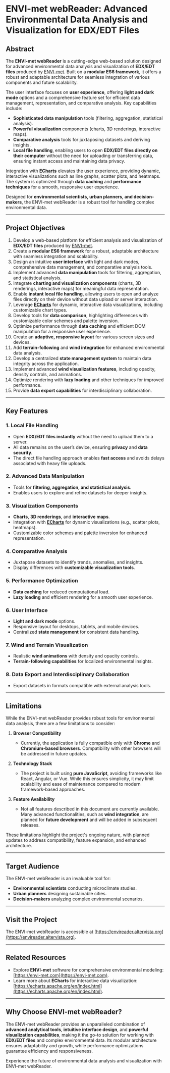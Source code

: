 # ENVI-met webReader: Advanced Environmental Data Analysis and Visualization for EDX/EDT Files

## Abstract

The **ENVI-met webReader** is a cutting-edge web-based solution designed for advanced environmental data analysis and visualization of **EDX/EDT files** produced by [ENVI-met](https://envi-met.com). Built on a **modular ES6 framework**, it offers a robust and adaptable architecture for seamless integration of various components and future scalability.

The user interface focuses on **user experience**, offering **light and dark mode** options and a comprehensive feature set for efficient data management, representation, and comparative analysis. Key capabilities include:

- **Sophisticated data manipulation** tools (filtering, aggregation, statistical analysis).
- **Powerful visualization** components (charts, 3D renderings, interactive maps).
- **Comparative analysis** tools for juxtaposing datasets and deriving insights.
- **Local file handling**, enabling users to open **EDX/EDT files directly on their computer** without the need for uploading or transferring data, ensuring instant access and maintaining data privacy.

Integration with [**ECharts**](https://echarts.apache.org/en/index.html) elevates the user experience, providing dynamic, interactive visualizations such as line graphs, scatter plots, and heatmaps. The system is optimized through **data caching** and **performance techniques** for a smooth, responsive user experience.

Designed for **environmental scientists, urban planners, and decision-makers**, the ENVI-met webReader is a robust tool for handling complex environmental data.

---

## Project Objectives

1. Develop a web-based platform for efficient analysis and visualization of **EDX/EDT files** produced by [ENVI-met](https://envi-met.com).
2. Create a **modular ES6 framework** for a robust, adaptable architecture with seamless integration and scalability.
3. Design an intuitive **user interface** with light and dark modes, comprehensive data management, and comparative analysis tools.
4. Implement advanced **data manipulation** tools for filtering, aggregation, and statistical analysis.
5. Integrate **charting and visualization components** (charts, 3D renderings, interactive maps) for meaningful data representation.
6. Enable **instant local file handling**, allowing users to open and analyze files directly on their device without data upload or server interaction.
7. Leverage [**ECharts**](https://echarts.apache.org/en/index.html) for dynamic, interactive data visualizations, including customizable chart types.
8. Develop tools for **data comparison**, highlighting differences with customizable color schemes and palette inversion.
9. Optimize performance through **data caching** and efficient DOM manipulation for a responsive user experience.
10. Create an **adaptive, responsive layout** for various screen sizes and devices.
11. Add **terrain-following** and **wind integration** for enhanced environmental data analysis.
12. Develop a centralized **state management system** to maintain data integrity across the application.
13. Implement advanced **wind visualization features**, including opacity, density controls, and animations.
14. Optimize rendering with **lazy loading** and other techniques for improved performance.
15. Provide **data export capabilities** for interdisciplinary collaboration.

---

## Key Features

### 1. **Local File Handling**
- Open **EDX/EDT files instantly** without the need to upload them to a server.
- All data remains on the user’s device, ensuring **privacy** and **data security**.
- The direct file handling approach enables **fast access** and avoids delays associated with heavy file uploads.

### 2. **Advanced Data Manipulation**
- Tools for **filtering, aggregation, and statistical analysis**.
- Enables users to explore and refine datasets for deeper insights.

### 3. **Visualization Components**
- **Charts**, **3D renderings**, and **interactive maps**.
- Integration with [**ECharts**](https://echarts.apache.org/en/index.html) for dynamic visualizations (e.g., scatter plots, heatmaps).
- Customizable color schemes and palette inversion for enhanced representation.

### 4. **Comparative Analysis**
- Juxtapose datasets to identify trends, anomalies, and insights.
- Display differences with **customizable visualization tools**.

### 5. **Performance Optimization**
- **Data caching** for reduced computational load.
- **Lazy loading** and efficient rendering for a smooth user experience.

### 6. **User Interface**
- **Light and dark mode** options.
- Responsive layout for desktops, tablets, and mobile devices.
- Centralized **state management** for consistent data handling.

### 7. **Wind and Terrain Visualization**
- Realistic **wind animations** with density and opacity controls.
- **Terrain-following capabilities** for localized environmental insights.

### 8. **Data Export and Interdisciplinary Collaboration**
- Export datasets in formats compatible with external analysis tools.

---

## Limitations

While the ENVI-met webReader provides robust tools for environmental data analysis, there are a few limitations to consider:

1. **Browser Compatibility**
   - Currently, the application is fully compatible only with **Chrome** and **Chromium-based browsers**. Compatibility with other browsers will be addressed in future updates.

2. **Technology Stack**
   - The project is built using **pure JavaScript**, avoiding frameworks like React, Angular, or Vue. While this ensures simplicity, it may limit scalability and ease of maintenance compared to modern framework-based approaches.

3. **Feature Availability**
   - Not all features described in this document are currently available. Many advanced functionalities, such as **wind integration**, are planned for **future development** and will be added in subsequent releases.

These limitations highlight the project's ongoing nature, with planned updates to address compatibility, feature expansion, and enhanced architecture.

---

## Target Audience

The ENVI-met webReader is an invaluable tool for:
- **Environmental scientists** conducting microclimate studies.
- **Urban planners** designing sustainable cities.
- **Decision-makers** analyzing complex environmental scenarios.

---

## Visit the Project

The ENVI-met webReader is accessible at [https://envireader.altervista.org](https://envireader.altervista.org).

---

## Related Resources

- Explore **ENVI-met** software for comprehensive environmental modeling: [https://envi-met.com](https://envi-met.com).
- Learn more about **ECharts** for interactive data visualization: [https://echarts.apache.org/en/index.html](https://echarts.apache.org/en/index.html).

---

## Why Choose ENVI-met webReader?

The ENVI-met webReader provides an unparalleled combination of **advanced analytical tools**, **intuitive interface design**, and **powerful visualization capabilities**, making it the go-to solution for working with **EDX/EDT files** and complex environmental data. Its modular architecture ensures adaptability and growth, while performance optimizations guarantee efficiency and responsiveness.

Experience the future of environmental data analysis and visualization with ENVI-met webReader.
